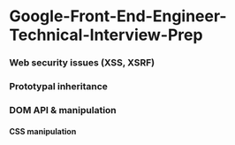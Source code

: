 # Google-Front-End-Engineer-Technical-Interview-Prep

### Web security issues (XSS, XSRF)
### Prototypal inheritance
### DOM API & manipulation
#### CSS manipulation
